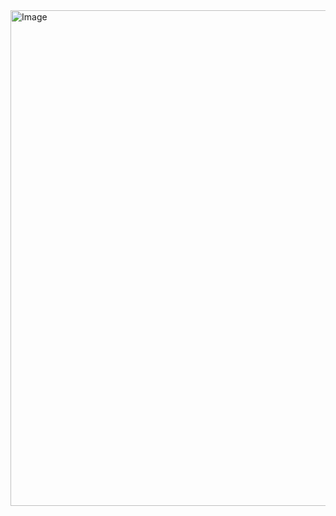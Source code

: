 <img width="1011" height="793" alt="Image" src="https://github.com/user-attachments/assets/fde247b1-c6dd-4bc2-9a28-60bf072a8c3f" />